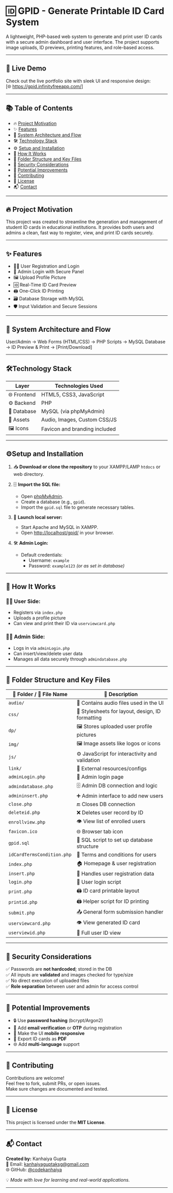 # 🆔 GPID - Generate Printable ID Card System

A lightweight, PHP-based web system to generate and print user ID cards with a secure admin dashboard and user interface. The project supports image uploads, ID previews, printing features, and role-based access.

---
## 🔗 Live Demo  
  Check out the live portfolio site with sleek UI and responsive design:  
  [🌐 https://gpid.infinityfreeapp.com/]

---

## 📚 Table of Contents

- 🔥 [Project Motivation](#-project-motivation)
- ✨ [Features](#-features)
- 🧠 [System Architecture and Flow](#-system-architecture-and-flow)
- 🛠️ [Technology Stack](#technology-stack)
- ⚙️ [Setup and Installation](#setup-and-installation)
- 🔄 [How It Works](#-how-it-works)
- 📁 [Folder Structure and Key Files](#-folder-structure-and-key-files)
- 🔐 [Security Considerations](#-security-considerations)
- 🚀 [Potential Improvements](#-potential-improvements)
- 🤝 [Contributing](#-contributing)
- 📄 [License](#-license)
- 📬 [Contact](#-contact)

---

## 🔥 Project Motivation

This project was created to streamline the generation and management of student ID cards in educational institutions. It provides both users and admins a clean, fast way to register, view, and print ID cards securely.

---

## ✨ Features

- 🧑‍💻 User Registration and Login  
- 🔑 Admin Login with Secure Panel  
- 🖼️ Upload Profile Picture  
- 🆔 Real-Time ID Card Preview  
- 🖨️ One-Click ID Printing  
- 🗃️ Database Storage with MySQL  
- 🛡️ Input Validation and Secure Sessions  

---

## 🧠 System Architecture and Flow
  User/Admin
→ Web Forms (HTML/CSS)
→ PHP Scripts
→ MySQL Database
→ ID Preview & Print
→ [Print/Download]

---

## 🛠Technology Stack

| Layer       | Technologies Used               |
|------------|----------------------------------|
| 🌐 Frontend | HTML5, CSS3, JavaScript          |
| ⚙️ Backend  | PHP                              |
| 🧠 Database | MySQL (via phpMyAdmin)           |
| 🧩 Assets   | Audio, Images, Custom CSS/JS     |
| 🖼️ Icons    | Favicon and branding included    |

---

## ⚙Setup and Installation

1. 📥 **Download or clone the repository** to your XAMPP/LAMP `htdocs` or web directory.
2. 🗄️ **Import the SQL file:**
   - Open [phpMyAdmin](http://localhost/phpmyadmin).
   - Create a database (e.g., `gpid`).
   - Import the `gpid.sql` file to generate necessary tables.
3. 🔌 **Launch local server:**
   - Start Apache and MySQL in XAMPP.
   - Open [http://localhost/gpid/](http://localhost/gpid/) in your browser.

4. 🛠️ **Admin Login:**
   - Default credentials:
     - Username: `example`
     - Password: `example123` *(or as set in database)*

---

## 🔄 How It Works

### 🧑‍🎓 User Side:
- Registers via `index.php`
- Uploads a profile picture
- Can view and print their ID via `userviewcard.php`

### 👨‍💼 Admin Side:
- Logs in via `adminLogin.php`
- Can insert/view/delete user data
- Manages all data securely through `admindatabase.php`

---

## 📁 Folder Structure and Key Files

| 📂 Folder / 📝 File Name     | 📄 Description                                   |
|-----------------------------|--------------------------------------------------|
| `audio/`                    | 🎵 Contains audio files used in the UI          |
| `css/`                      | 🎨 Stylesheets for layout, design, ID formatting|
| `dp/`                       | 🖼️ Stores uploaded user profile pictures        |
| `img/`                      | 🖼️ Image assets like logos or icons             |
| `js/`                       | ⚙️ JavaScript for interactivity and validation  |
| `link/`                     | 🔗 External resources/configs                   |
| `adminLogin.php`            | 🔑 Admin login page                             |
| `admindatabase.php`         | 🗄️ Admin DB connection and logic                |
| `admininsert.php`           | ➕ Admin interface to add new users              |
| `close.php`                 | 🔚 Closes DB connection                         |
| `deleteid.php`              | ❌ Deletes user record by ID                    |
| `enrollview.php`            | 👁️ View list of enrolled users                 |
| `favicon.ico`               | 🌐 Browser tab icon                            |
| `gpid.sql`                  | 💾 SQL script to set up database structure      |
| `idCardTermsCondition.php`  | 📕 Terms and conditions for users               |
| `index.php`                 | 🏠 Homepage & user registration                 |
| `insert.php`                | 📝 Handles user registration data               |
| `login.php`                 | 🔐 User login script                            |
| `print.php`                 | 🖨️ ID card printable layout                    |
| `printid.php`               | 🖨️ Helper script for ID printing               |
| `submit.php`                | 📤 General form submission handler              |
| `userviewcard.php`          | 👁️ View generated ID card                      |
| `userviewid.php`            | 🧾 Full user ID view                            |

---

## 🔐 Security Considerations

✅ Passwords are **not hardcoded**; stored in the DB  
✅ All inputs are **validated** and images checked for type/size  
✅ No direct execution of uploaded files  
✅ **Role separation** between user and admin for access control  

---

## 🚀 Potential Improvements

- 🔒 Use **password hashing** (bcrypt/Argon2)
- 📧 Add **email verification** or **OTP** during registration
- 📱 Make the UI **mobile responsive**
- 📄 Export ID cards as **PDF**
- 🌐 Add **multi-language** support

---

## 🤝 Contributing

Contributions are welcome!  
Feel free to fork, submit PRs, or open issues.  
Make sure changes are documented and tested.

---

## 📄 License

This project is licensed under the **MIT License**.  

---

## 📬 Contact

**Created by:** Kanhaiya Gupta  
📧 Email: [kanhaiyaguptaksg@gmail.com](mailto:kanhaiyaguptaksg@gmail.com)  
🌐 GitHub: [@codekanhaiya](https://github.com/codekanhaiya)  

💡 *Made with love for learning and real-world applications.*

---
